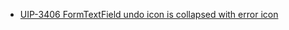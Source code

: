 - [UIP-3406 FormTextField undo icon is collapsed with error icon](https://jira.pingidentity.com/browse/UIP-3406)